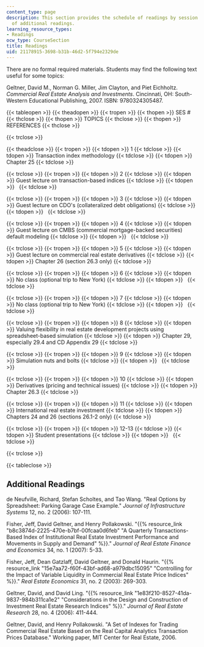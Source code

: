 ```yaml
---
content_type: page
description: This section provides the schedule of readings by session and a list
  of additional readings.
learning_resource_types:
- Readings
ocw_type: CourseSection
title: Readings
uid: 21178915-3698-b31b-46d2-5f794e2329de
---
```


There are no formal required materials. Students may find the following text useful for some topics:

Geltner, David M., Norman G. Miller, Jim Clayton, and Piet Eichholtz. _Commercial Real Estate Analysis and Investments_. Cincinnati, OH: South-Western Educational Publishing, 2007. ISBN: 9780324305487.

{{< tableopen >}}
{{< theadopen >}}
{{< tropen >}}
{{< thopen >}}
SES #
{{< thclose >}}
{{< thopen >}}
TOPICS
{{< thclose >}}
{{< thopen >}}
REFERENCES
{{< thclose >}}

{{< trclose >}}

{{< theadclose >}}
{{< tropen >}}
{{< tdopen >}}
1
{{< tdclose >}}
{{< tdopen >}}
Transaction index methodology
{{< tdclose >}}
{{< tdopen >}}
Chapter 25
{{< tdclose >}}

{{< trclose >}}
{{< tropen >}}
{{< tdopen >}}
2
{{< tdclose >}}
{{< tdopen >}}
Guest lecture on transaction-based indices
{{< tdclose >}}
{{< tdopen >}}
 
{{< tdclose >}}

{{< trclose >}}
{{< tropen >}}
{{< tdopen >}}
3
{{< tdclose >}}
{{< tdopen >}}
Guest lecture on CDO's (collateralized debt obligations)
{{< tdclose >}}
{{< tdopen >}}
 
{{< tdclose >}}

{{< trclose >}}
{{< tropen >}}
{{< tdopen >}}
4
{{< tdclose >}}
{{< tdopen >}}
Guest lecture on CMBS (commercial mortgage-backed securities) default modeling
{{< tdclose >}}
{{< tdopen >}}
 
{{< tdclose >}}

{{< trclose >}}
{{< tropen >}}
{{< tdopen >}}
5
{{< tdclose >}}
{{< tdopen >}}
Guest lecture on commercial real estate derivatives
{{< tdclose >}}
{{< tdopen >}}
Chapter 26 (section 26.3 only)
{{< tdclose >}}

{{< trclose >}}
{{< tropen >}}
{{< tdopen >}}
6
{{< tdclose >}}
{{< tdopen >}}
No class (optional trip to New York)
{{< tdclose >}}
{{< tdopen >}}
 
{{< tdclose >}}

{{< trclose >}}
{{< tropen >}}
{{< tdopen >}}
7
{{< tdclose >}}
{{< tdopen >}}
No class (optional trip to New York)
{{< tdclose >}}
{{< tdopen >}}
 
{{< tdclose >}}

{{< trclose >}}
{{< tropen >}}
{{< tdopen >}}
8
{{< tdclose >}}
{{< tdopen >}}
Valuing flexibility in real estate development projects using spreadsheet-based simulation
{{< tdclose >}}
{{< tdopen >}}
Chapter 29, especially 29.4 and CD Appendix 29
{{< tdclose >}}

{{< trclose >}}
{{< tropen >}}
{{< tdopen >}}
9
{{< tdclose >}}
{{< tdopen >}}
Simulation nuts and bolts
{{< tdclose >}}
{{< tdopen >}}
 
{{< tdclose >}}

{{< trclose >}}
{{< tropen >}}
{{< tdopen >}}
10
{{< tdclose >}}
{{< tdopen >}}
Derivatives (pricing and technical issues)
{{< tdclose >}}
{{< tdopen >}}
Chapter 26.3
{{< tdclose >}}

{{< trclose >}}
{{< tropen >}}
{{< tdopen >}}
11
{{< tdclose >}}
{{< tdopen >}}
International real estate investment
{{< tdclose >}}
{{< tdopen >}}
Chapters 24 and 26 (sections 26.1-2 only)
{{< tdclose >}}

{{< trclose >}}
{{< tropen >}}
{{< tdopen >}}
12-13
{{< tdclose >}}
{{< tdopen >}}
Student presentations
{{< tdclose >}}
{{< tdopen >}}
 
{{< tdclose >}}

{{< trclose >}}

{{< tableclose >}}

Additional Readings
-------------------

de Neufville, Richard, Stefan Scholtes, and Tao Wang. "Real Options by Spreadsheet: Parking Garage Case Example." _Journal of Infrastructure Systems_ 12, no. 2 (2006): 107-111.

Fisher, Jeff, David Geltner, and Henry Pollakowski. "{{% resource_link "b8c3874d-2225-470e-b7bf-00fcaa0d6feb" "A Quarterly Transactions-Based Index of Institutional Real Estate Investment Performance and Movements in Supply and Demand" %}}." _Journal of Real Estate Finance and Economics_ 34, no. 1 (2007): 5-33.

Fisher, Jeff, Dean Gatzlaff, David Geltner, and Donald Haurin. "{{% resource_link "15e7aa72-f60f-43bf-ad68-a979dbc15095" "Controlling for the Impact of Variable Liquidity in Commercial Real Estate Price Indices" %}}." _Real Estate Economics_ 31, no. 2 (2003): 269-303.

Geltner, David, and David Ling. "{{% resource_link "1e83f210-8527-41da-9837-984b311ca1e2" "Considerations in the Design and Construction of Investment Real Estate Research Indices" %}}." _Journal of Real Estate Research_ 28, no. 4 (2006): 411-444.

Geltner, David, and Henry Pollakowski. "A Set of Indexes for Trading Commercial Real Estate Based on the Real Capital Analytics Transaction Prices Database." Working paper, MIT Center for Real Estate, 2006.